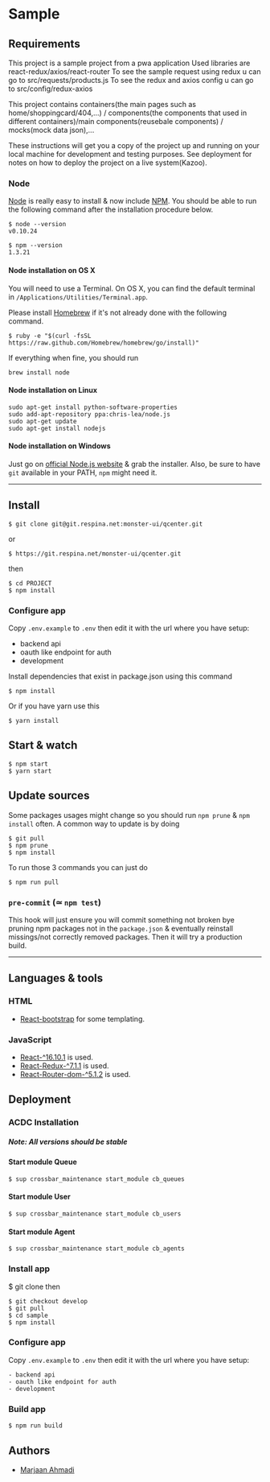 
# Sample

## Requirements

This project is a sample project from a pwa application
Used libraries are react-redux/axios/react-router
To see the sample request using redux u can go to src/requests/products.js
To see the redux and axios config u can go to src/config/redux-axios

This project contains containers(the main pages such as home/shoppingcard/404,...) / components(the components that used in different containers)/main components(reusebale components) / mocks(mock data json),...


These instructions will get you a copy of the project up and running on your local machine for development and testing purposes. See deployment for notes on how to deploy the project on a live system(Kazoo).

### Node

[Node](http://nodejs.org/) is really easy to install & now include [NPM](https://npmjs.org/).
You should be able to run the following command after the installation procedure
below.

    $ node --version
    v0.10.24

    $ npm --version
    1.3.21

#### Node installation on OS X

You will need to use a Terminal. On OS X, you can find the default terminal in
`/Applications/Utilities/Terminal.app`.

Please install [Homebrew](http://brew.sh/) if it's not already done with the following command.

    $ ruby -e "$(curl -fsSL https://raw.github.com/Homebrew/homebrew/go/install)"

If everything when fine, you should run

    brew install node

#### Node installation on Linux

    sudo apt-get install python-software-properties
    sudo add-apt-repository ppa:chris-lea/node.js
    sudo apt-get update
    sudo apt-get install nodejs

#### Node installation on Windows

Just go on [official Node.js website](http://nodejs.org/) & grab the installer.
Also, be sure to have `git` available in your PATH, `npm` might need it.

---

## Install

    $ git clone git@git.respina.net:monster-ui/qcenter.git   
or

    $ https://git.respina.net/monster-ui/qcenter.git
    
then
   
    $ cd PROJECT
    $ npm install

### Configure app

Copy `.env.example` to `.env` then edit it with the url where you have setup:

- backend api
- oauth like endpoint for auth
- development

Install dependencies that exist in package.json using this command

    $ npm install

Or if you have yarn use this

    $ yarn install

## Start & watch

    $ npm start 
    $ yarn start


## Update sources

Some packages usages might change so you should run `npm prune` & `npm install` often.
A common way to update is by doing

    $ git pull
    $ npm prune
    $ npm install

To run those 3 commands you can just do

    $ npm run pull

### `pre-commit` (≃ `npm test`)

This hook will just ensure you will commit something not broken bye pruning npm packages not in the `package.json` & eventually reinstall missings/not correctly removed packages.
Then it will try a production build.

---

## Languages & tools

### HTML

- [React-bootstrap](https://react-bootstrap.github.io/) for some templating.

### JavaScript

- [React-^16.10.1](http://facebook.github.io/react) is used.
- [React-Redux-^7.1.1](https://react-redux.js.org/) is used.
- [React-Router-dom-^5.1.2](https://reacttraining.com/react-router/web/guides/quick-start/) is used.



## Deployment

### ACDC Installation

##### Note: All versions should be stable 

#### Start module Queue

    $ sup crossbar_maintenance start_module cb_queues
    
#### Start module User

    $ sup crossbar_maintenance start_module cb_users
    
#### Start module Agent
    
    $ sup crossbar_maintenance start_module cb_agents

### Install app

   $ git clone <url>
   then
   
    $ git checkout develop
    $ git pull
    $ cd sample
    $ npm install
    
### Configure app
    
Copy `.env.example` to `.env` then edit it with the url where you have setup:
    
    - backend api
    - oauth like endpoint for auth
    - development
    
### Build app

    $ npm run build



## Authors

* [Marjaan Ahmadi](https://marjanahmadi.ir)

